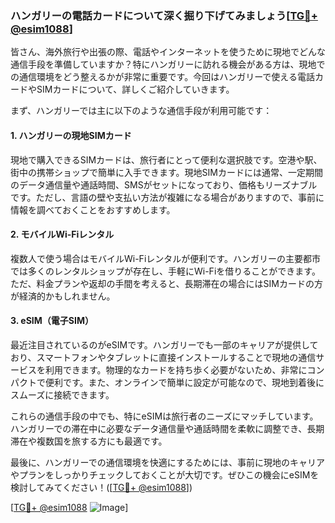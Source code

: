 ### ハンガリーの電話カードについて深く掘り下げてみましょう[[TG💪+ @esim1088](https://t.me/s/esim1088)]

皆さん、海外旅行や出張の際、電話やインターネットを使うために現地でどんな通信手段を準備していますか？特にハンガリーに訪れる機会がある方は、現地での通信環境をどう整えるかが非常に重要です。今回はハンガリーで使える電話カードやSIMカードについて、詳しくご紹介していきます。

まず、ハンガリーでは主に以下のような通信手段が利用可能です：

#### 1. ハンガリーの現地SIMカード
現地で購入できるSIMカードは、旅行者にとって便利な選択肢です。空港や駅、街中の携帯ショップで簡単に入手できます。現地SIMカードには通常、一定期間のデータ通信量や通話時間、SMSがセットになっており、価格もリーズナブルです。ただし、言語の壁や支払い方法が複雑になる場合がありますので、事前に情報を調べておくことをおすすめします。

#### 2. モバイルWi-Fiレンタル
複数人で使う場合はモバイルWi-Fiレンタルが便利です。ハンガリーの主要都市では多くのレンタルショップが存在し、手軽にWi-Fiを借りることができます。ただ、料金プランや返却の手間を考えると、長期滞在の場合にはSIMカードの方が経済的かもしれません。

#### 3. eSIM（電子SIM）
最近注目されているのがeSIMです。ハンガリーでも一部のキャリアが提供しており、スマートフォンやタブレットに直接インストールすることで現地の通信サービスを利用できます。物理的なカードを持ち歩く必要がないため、非常にコンパクトで便利です。また、オンラインで簡単に設定が可能なので、現地到着後にスムーズに接続できます。

これらの通信手段の中でも、特にeSIMは旅行者のニーズにマッチしています。ハンガリーでの滞在中に必要なデータ通信量や通話時間を柔軟に調整でき、長期滞在や複数国を旅する方にも最適です。

最後に、ハンガリーでの通信環境を快適にするためには、事前に現地のキャリアやプランをしっかりチェックしておくことが大切です。ぜひこの機会にeSIMを検討してみてください！([[TG💪+ @esim1088](https://t.me/s/esim1088)])

[[TG💪+ @esim1088](https://t.me/s/esim1088) ![Image](https://i.postimg.cc/Y0z9fWf4/image.png)]
